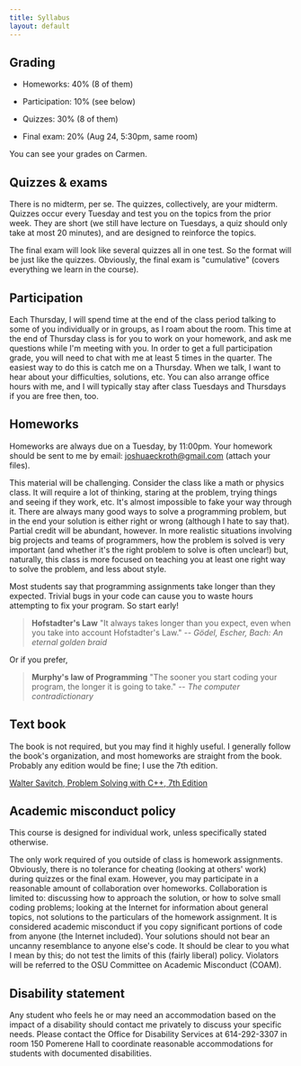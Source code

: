 ```yaml
---
title: Syllabus
layout: default
---
```


## Grading

- Homeworks: 40% (8 of them)

- Participation: 10% (see below)

- Quizzes: 30% (8 of them)

- Final exam: 20% (Aug 24, 5:30pm, same room)

You can see your grades on Carmen.

## Quizzes & exams

There is no midterm, per se. The quizzes, collectively, are your midterm.
Quizzes occur every Tuesday and test you on the topics from the prior week. They
are short (we still have lecture on Tuesdays, a quiz should only take at most 20
minutes), and are designed to reinforce the topics.

The final exam will look like several quizzes all in one test. So the format
will be just like the quizzes. Obviously, the final exam is "cumulative"
(covers everything we learn in the course).

## Participation

Each Thursday, I will spend time at the end of the class period talking to some
of you individually or in groups, as I roam about the room. This time at the
end of Thursday class is for you to work on your homework, and ask me questions
while I'm meeting with you. In order to get a full participation grade, you
will need to chat with me at least 5 times in the quarter. The easiest way to
do this is catch me on a Thursday. When we talk, I want to hear about your
difficulties, solutions, etc. You can also arrange office hours with me, and I
will typically stay after class Tuesdays and Thursdays if you are free then,
too.

## Homeworks

Homeworks are always due on a Tuesday, by 11:00pm. Your homework should be sent
to me by email: [joshuaeckroth@gmail.com](mailto:joshuaeckroth@gmail.com)
(attach your files).

This material will be challenging. Consider the class like a math or physics
class. It will require a lot of thinking, staring at the problem, trying things
and seeing if they work, etc. It's almost impossible to fake your way through
it. There are always many good ways to solve a programming problem, but in the
end your solution is either right or wrong (although I hate to say that).
Partial credit will be abundant, however. In more realistic situations
involving big projects and teams of programmers, how the problem is solved is
very important (and whether it's the right problem to solve is often unclear!)
but, naturally, this class is more focused on teaching you at least one right
way to solve the problem, and less about style.

Most students say that programming assignments take longer than they expected.
Trivial bugs in your code can cause you to waste hours attempting to fix your
program. So start early!

> **Hofstadter's Law** "It always takes longer than you expect, even when you
> take into account Hofstadter's Law." --
> *G&ouml;del, Escher, Bach: An eternal golden braid*

Or if you prefer,

> **Murphy's law of Programming** "The sooner you start coding your program,
> the longer it is going to take." -- *The computer contradictionary*

## Text book

The book is not required, but you may find it highly useful. I generally follow
the book's organization, and most homeworks are straight from the book.
Probably any edition would be fine; I use the 7th edition.

[Walter Savitch, Problem Solving with C++, 7th Edition](http://www.amazon.com/Problem-Solving-7th-Walter-Savitch/dp/0321531345/ref=pd_sim_b_4)

## Academic misconduct policy

This course is designed for individual work, unless specifically stated
otherwise.

The only work required of you outside of class is homework assignments.
Obviously, there is no tolerance for cheating (looking at others' work) during
quizzes or the final exam. However, you may participate in a reasonable amount
of collaboration over homeworks. Collaboration is limited to: discussing how to
approach the solution, or how to solve small coding problems; looking at the
Internet for information about general topics, not solutions to the particulars
of the homework assignment. It is considered academic misconduct if you copy
significant portions of code from anyone (the Internet included). Your
solutions should not bear an uncanny resemblance to anyone else's code. It
should be clear to you what I mean by this; do not test the limits of this
(fairly liberal) policy. Violators will be referred to the OSU Committee on
Academic Misconduct (COAM).

## Disability statement

Any student who feels he or may need an accommodation based on the impact of a
disability should contact me privately to discuss your specific needs. Please
contact the Office for Disability Services at 614-292-3307 in room 150 Pomerene
Hall to coordinate reasonable accommodations for students with documented
disabilities.

